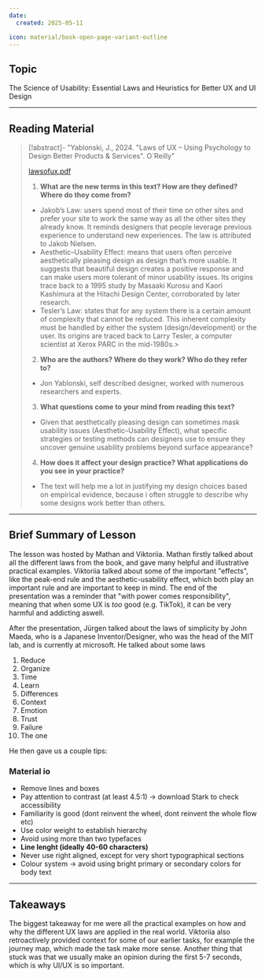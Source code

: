 ```yaml
---
date:
  created: 2025-05-11

icon: material/book-open-page-variant-outline
---
```

## Topic

The Science of Usability: Essential Laws and Heuristics for Better UX and UI Design

---
## Reading Material

> [!abstract]- "Yablonski, J., 2024. "Laws of UX – Using Psychology to Design Better Products & Services". O`Reilly"
>
> [lawsofux.pdf](texts/week7/lawsofux.pdf)
>
> 1) **What are the new terms in this text? How are they defined? Where do they come from?**
>- Jakob’s Law: users spend most of their time on other sites and prefer your site to work the same way as all the other sites they already know. It reminds designers that people leverage previous experience to understand new experiences. The law is attributed to Jakob Nielsen.
>- Aesthetic–Usability Effect: means that users often perceive aesthetically pleasing design as design that’s more usable. It suggests that beautiful design creates a positive response and can make users more tolerant of minor usability issues. Its origins trace back to a 1995 study by Masaaki Kurosu and Kaori Kashimura at the Hitachi Design Center, corroborated by later research.
>- Tesler’s Law: states that for any system there is a certain amount of complexity that cannot be reduced. This inherent complexity must be handled by either the system (design/development) or the user. Its origins are traced back to Larry Tesler, a computer scientist at Xerox PARC in the mid-1980s.>
>
> 2) **Who are the authors? Where do they work? Who do they refer to?**
>
>- Jon Yablonski, self described designer, worked with numerous researchers and experts.
>
> 3) **What questions come to your mind from reading this text?**
>
>- Given that aesthetically pleasing design can sometimes mask usability issues (Aesthetic–Usability Effect), what specific strategies or testing methods can designers use to ensure they uncover genuine usability problems beyond surface appearance?
>
> 4) **How does it affect your design practice? What applications do you see in your practice?**
>
>- The text will help me a lot in justifying my design choices based on empirical evidence, because i often struggle to describe why some designs work better than others.


---

## Brief Summary of Lesson

The lesson was hosted by Mathan and Viktoriia.
Mathan firstly talked about all the different laws from the book, and gave many helpful and illustrative practical examples. Viktoriia talked about some of the important "effects", like the peak-end rule and the aesthetic-usability effect, which both play an important rule and are important to keep in mind. The end of the presentation was a reminder that "with power comes responsibility", meaning that when some UX is _too_ good (e.g. TikTok), it can be very harmful and addicting aswell.

After the presentation, Jürgen talked about the laws of simplicity by John Maeda, who is a Japanese Inventor/Designer, who was the head of the MIT lab, and is currently at microsoft.
He talked about some laws
1) Reduce
2) Organize
3) Time
4) Learn
5) Differences
6) Context
7) Emotion
8) Trust
9) Failure
10) The one

He then gave us a couple tips:
### Material io

- Remove lines and boxes
- Pay attention to contrast (at least 4.5:1) -> download Stark to check accessibility
- Familiarity is good (dont reinvent the wheel, dont reinvent the whole flow etc)
- Use color weight to establish hierarchy
- Avoid using more than two typefaces
- **Line lenght (ideally 40-60 characters)**
- Never use right aligned, except for very short typographical sections
- Colour system -> avoid using bright primary or secondary colors for body text


---

## Takeaways

The biggest takeaway for me were all the practical examples on how and why the different UX laws are applied in the real world. Viktoriia also retroactively provided context for some of our earlier tasks, for example the journey map, which made the task make more sense. Another thing that stuck was that we usually make an opinion during the first 5-7 seconds, which is why UI/UX is so important.